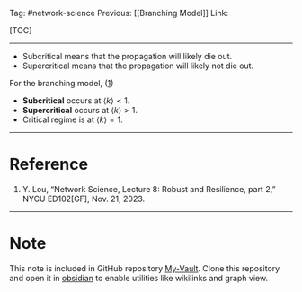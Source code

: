 Tag: #network-science 
Previous: [[Branching Model]]
Link: 

[TOC]

---

- Subcritical means that the propagation will likely die out.
- Supercritical means that the propagation will likely not die out.

For the branching model, (<u>1</u>)

- **Subcritical** occurs at $\langle k \rangle < 1$.
- **Supercritical** occurs at $\langle k \rangle > 1$.
- Critical regime is at $\langle k \rangle = 1$.

---

# Reference

1. Y. Lou, “Network Science, Lecture 8: Robust and Resilience, part 2,” NYCU ED102[GF], Nov. 21, 2023.

---

# Note

This note is included in GitHub repository [My-Vault](https://github.com/LittleD3092/My-Vault.git). Clone this repository and open it in [obsidian](https://obsidian.md/) to enable utilities like wikilinks and graph view.